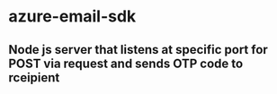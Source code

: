 # azure-email-sdk
## Node js server that listens at specific port for POST via request and sends OTP code to rceipient
